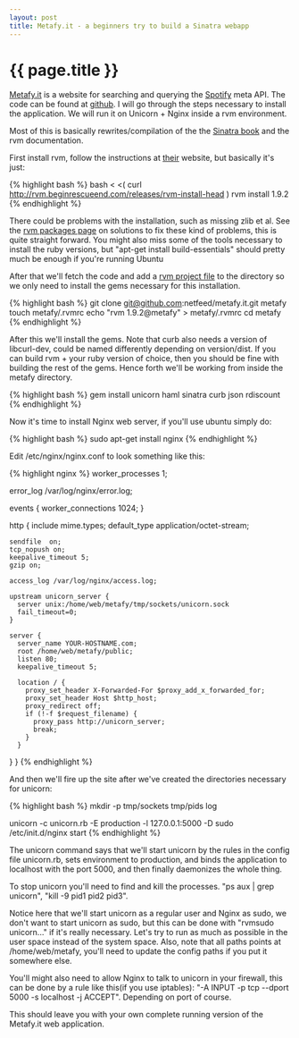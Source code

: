 ```yaml
---
layout: post
title: Metafy.it - a beginners try to build a Sinatra webapp
---
```


{{ page.title }}
================

[Metafy.it](http://www.metafy.it) is a website for searching and querying the [Spotify](http://www.spotify.com) meta API. The code can be found at [github](https://www.github.com/netfeed/metafy.it). I will go through the steps necessary to install the application. We will run it on Unicorn + Nginx inside a rvm environment. 

Most of this is basically rewrites/compilation of the the [Sinatra book](http://sinatra-book.gittr.com/#deployment_nginx) and the rvm documentation.

First install rvm, follow the instructions at [their](http://rvm.beginrescueend.com/) website, but basically it's just:

{% highlight bash %}
  bash < <( curl http://rvm.beginrescueend.com/releases/rvm-install-head )
  rvm install 1.9.2
{% endhighlight %}

There could be problems with the installation, such as missing zlib et al. See the [rvm packages page](http://rvm.beginrescueend.com/packages/) on solutions to fix these kind of problems, this is quite straight forward. You might also miss some of the tools necessary to install the ruby versions, but "apt-get install build-essentials" should pretty much be enough if you're running Ubuntu

After that we'll fetch the code and add a [rvm project file](http://rvm.beginrescueend.com/workflow/rvmrc/) to the directory so we only need to install the gems necessary for this installation.

{% highlight bash %}
  git clone git@github.com:netfeed/metafy.it.git metafy
  touch metafy/.rvmrc
  echo "rvm 1.9.2@metafy" > metafy/.rvmrc
  cd metafy
{% endhighlight %}

After this we'll install the gems. Note that curb also needs a version of libcurl-dev, could be named differently depending on version/dist. If you can build rvm + your ruby version of choice, then you should be fine with building the rest of the gems. Hence forth we'll be working from inside the metafy directory.

{% highlight bash %}
  gem install unicorn haml sinatra curb json rdiscount
{% endhighlight %}

Now it's time to install Nginx web server, if you'll use ubuntu simply do:

{% highlight bash %}
  sudo apt-get install nginx
{% endhighlight %}

Edit /etc/nginx/nginx.conf to look something like this:

{% highlight nginx %}
worker_processes  1;

error_log  /var/log/nginx/error.log;

events {
    worker_connections  1024;
}

http {
    include mime.types;
    default_type  application/octet-stream;

    sendfile  on;
    tcp_nopush on;
    keepalive_timeout 5;
    gzip on;

    access_log /var/log/nginx/access.log;

    upstream unicorn_server {
      server unix:/home/web/metafy/tmp/sockets/unicorn.sock
      fail_timeout=0;
    }

    server {
      server_name YOUR-HOSTNAME.com;
      root /home/web/metafy/public;
      listen 80;
      keepalive_timeout 5;

      location / {
        proxy_set_header X-Forwarded-For $proxy_add_x_forwarded_for;
        proxy_set_header Host $http_host;
        proxy_redirect off;
        if (!-f $request_filename) {
          proxy_pass http://unicorn_server;
          break;
        }
      }
   }
}
{% endhighlight %}

And then we'll fire up the site after we've created the directories necessary for unicorn:

{% highlight bash %}
  mkdir -p tmp/sockets tmp/pids log
  
  unicorn -c unicorn.rb -E production -l 127.0.0.1:5000 -D
  sudo /etc/init.d/nginx start
{% endhighlight %}

The unicorn command says that we'll start unicorn by the rules in the config file unicorn.rb, sets environment to production, and binds the application to localhost with the port 5000, and then finally daemonizes the whole thing.

To stop unicorn you'll need to find and kill the processes. "ps aux | grep unicorn", "kill -9 pid1 pid2 pid3".

Notice here that we'll start unicorn as a regular user and Nginx as sudo, we don't want to start unicorn as sudo, but this can be done with "rvmsudo unicorn..." if it's really necessary. Let's try to run as much as possible in the user space instead of the system space. Also, note that all paths points at /home/web/metafy, you'll need to update the config paths if you put it somewhere else.

You'll might also need to allow Nginx to talk to unicorn in your firewall, this can be done by a rule like this(if you use iptables): "-A INPUT -p tcp --dport 5000 -s localhost -j ACCEPT". Depending on port of course.

This should leave you with your own complete running version of the Metafy.it web application.